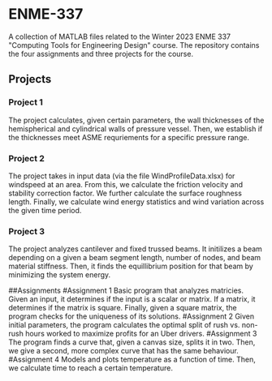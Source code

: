 # ENME-337
A collection of MATLAB files related to the Winter 2023 ENME 337 "Computing Tools for Engineering Design" course. The repository contains the four assignments and three projects for the course. 

## Projects
### Project 1
The project calculates, given certain parameters, the wall thicknesses of the hemispherical and cylindrical walls of pressure vessel. Then, we establish if the thicknesses meet ASME requriements for a specific pressure range.
### Project 2
The project takes in input data (via the file WindProfileData.xlsx) for windspeed at an area. From this, we calculate the friction velocity and stability correction factor. We further calculate the surface roughness length. Finally, we calculate wind energy statistics and wind variation across the given time period.
### Project 3
The project analyzes cantilever and fixed trussed beams. It initilizes a beam depending on a given a beam segment length, number of nodes, and beam material stiffness. Then, it finds the equillibrium position for that beam by minimizing the system energy.

##Assignments
#Assignment 1
Basic program that analyzes matricies. Given an input, it determines if the input is a scalar or matrix. If a matrix, it determines if the matrix is square. Finally, given a square matrix, the program checks for the uniqueness of its solutions.
#Assignment 2
Given initial parameters, the program calculates the optimal split of rush vs. non-rush hours worked to maximize profits for an Uber drivers. 
#Assignment 3
The program finds a curve that, given a canvas size, splits it in two. Then, we give a second, more complex curve that has the same behaviour. 
#Assignment 4
Models and plots temperature as a function of time. Then, we calculate time to reach a certain temperature.